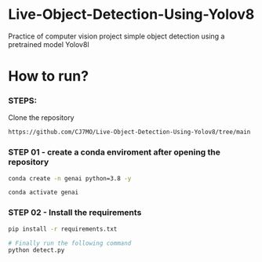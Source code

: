 # Live-Object-Detection-Using-Yolov8

Practice of computer vision project simple object detection using a pretrained model Yolov8l

# How to run?

### STEPS:

Clone the repository

```bash
https://github.com/CJ7MO/Live-Object-Detection-Using-Yolov8/tree/main
```
### STEP 01 - create a conda enviroment after opening the repository

```bash
conda create -n genai python=3.8 -y
```

```bash
conda activate genai
```

### STEP 02 - Install the requirements
```bash
pip install -r requirements.txt
```

```bash
# Finally run the following command
python detect.py
```